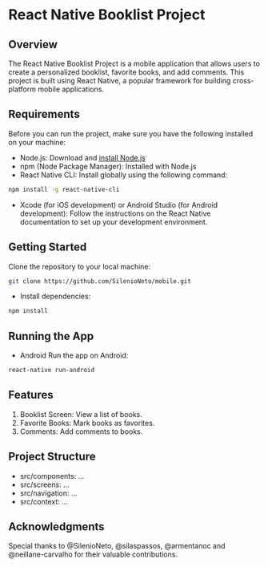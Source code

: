 # React Native Booklist Project

## Overview
The React Native Booklist Project is a mobile application that allows users to create a personalized booklist, favorite books, and add comments. This project is built using React Native, a popular framework for building cross-platform mobile applications.

## Requirements
Before you can run the project, make sure you have the following installed on your machine:

* Node.js: Download and [install Node.js](https://nodejs.org/en/download/)
* npm (Node Package Manager): Installed with Node.js
* React Native CLI: Install globally using the following command:
```bash
npm install -g react-native-cli
```
* Xcode (for iOS development) or Android Studio (for Android development): Follow the instructions on the React Native documentation to set up your development environment.

## Getting Started
Clone the repository to your local machine:

```bash
git clone https://github.com/SilenioNeto/mobile.git
```

* Install dependencies:

```bash
npm install
```

## Running the App

* Android
Run the app on Android:
```bash
react-native run-android
```

## Features

1. Booklist Screen: View a list of books.
2. Favorite Books: Mark books as favorites.
3. Comments: Add comments to books.

## Project Structure

* src/components: ...
* src/screens: ...
* src/navigation: ...
* src/context: ...

## Acknowledgments
Special thanks to @SilenioNeto, @silaspassos, @armentanoc and @neillane-carvalho for their valuable contributions.
